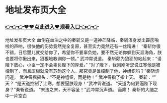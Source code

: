 # 地址发布页大全

### <a href="https://github.com/xinfue/dunp/issues/2">👉👉👉♥♥点此进入♥观看入口👈👉👉</a>

地址发布页大全
血倒在血泊之中的秦斩又是一道神芒降临，秦斩浑身发出霹雳啪啦的声响，很快他的伤势竟然完全复原，甚至实力竟然还有一丝精进！
    “秦斩你很不错，日后曌儿就交给你了，希望你不要辜负她，要不然无论你躲到天涯海角，朕也要将你揪出来，狠狠地教训你一顿。”
    武冲霄说道。
    秦斩颇为狼狈的站起来：“请陛下放心，小臣一定不会辜负陛下的厚爱。”
    “对了陛下，我刚刚听您说江寒他是被控制了，而且压根就没有苏韵这个人，那究竟是谁控制了他，神组织吗？”秦斩询问道。
    武冲霄摇摇头：“不是神组织，而是牠！”
    武冲霄指了指上天。
    秦斩：“”
    天？
    “是天道控制了江寒，想要逼朕现身！”武冲霄说道。
    “天道为何要逼陛下现身？”秦斩说道。
    “末法之末，天不容圣！”武冲霄沉声道。
    轰隆！
    秦斩的大脑之中一片空白
